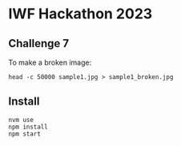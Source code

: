 # IWF Hackathon 2023 

## Challenge 7

To make a broken image:

```
head -c 50000 sample1.jpg > sample1_broken.jpg 
```


## Install

```
nvm use
npm install
npm start
```
